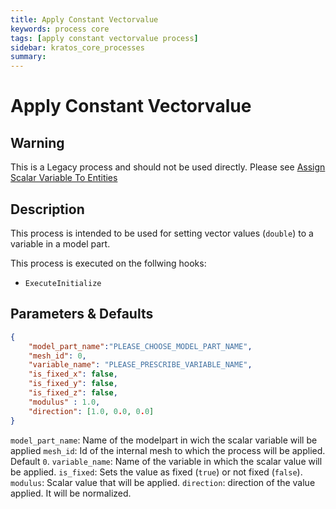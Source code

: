 ```yaml
---
title: Apply Constant Vectorvalue
keywords: process core
tags: [apply constant vectorvalue process]
sidebar: kratos_core_processes
summary: 
---
```


# Apply Constant Vectorvalue

## Warning

This is a Legacy process and should not be used directly. Please see [Assign Scalar Variable To Entities](/Assing_Values/assign_vector_variable_to_entities_process.md)

## Description

This process is intended to be used for setting vector values (`double`) to a variable in a model part.

This process is executed on the follwing hooks:
- `ExecuteInitialize`

## Parameters & Defaults

```json
{
    "model_part_name":"PLEASE_CHOOSE_MODEL_PART_NAME",
    "mesh_id": 0,
    "variable_name": "PLEASE_PRESCRIBE_VARIABLE_NAME",
    "is_fixed_x": false,
    "is_fixed_y": false,
    "is_fixed_z": false,
    "modulus" : 1.0,
    "direction": [1.0, 0.0, 0.0]
}
```

`model_part_name`: Name of the modelpart in wich the scalar variable will be applied
`mesh_id`: Id of the internal mesh to which the process will be applied. Default `0`.
`variable_name`: Name of the variable in which the scalar value will be applied.
`is_fixed`: Sets the value as fixed (`true`) or not fixed (`false`).
`modulus`: Scalar value that will be applied.
`direction`: direction of the value applied. It will be normalized.
